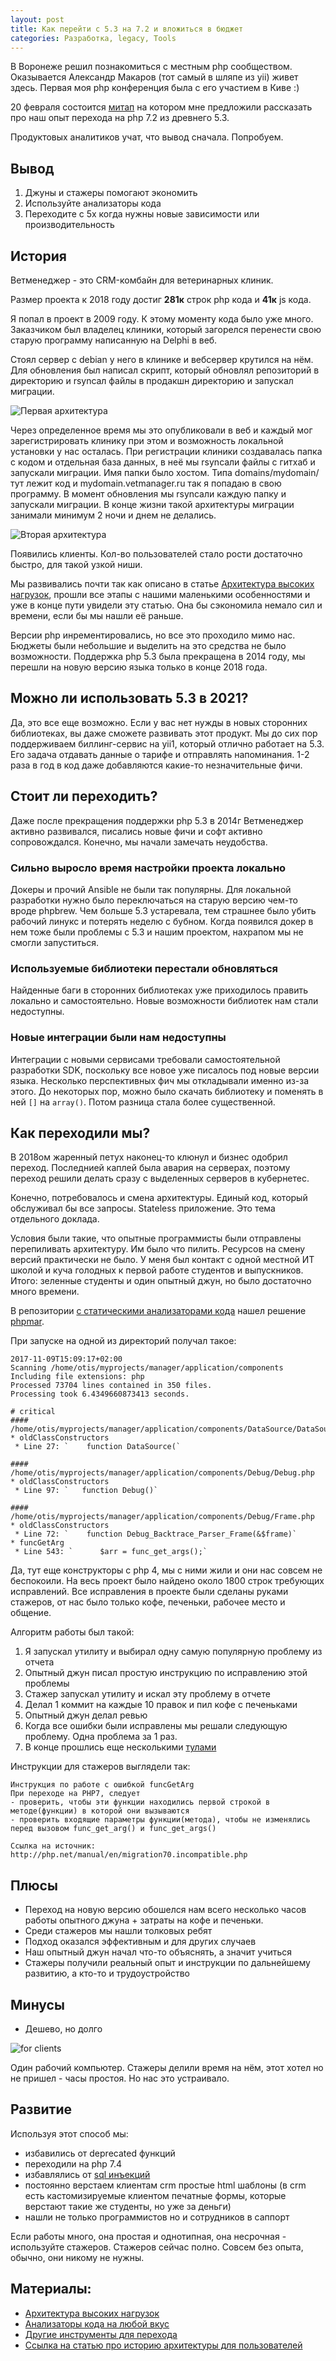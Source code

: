 ```yaml
---
layout: post
title: Как перейти с 5.3 на 7.2 и вложиться в бюджет
categories: Разработка, legacy, Tools
---
```


В Воронеже решил познакомиться с местным php сообществом. 
Оказывается Александр Макаров (тот самый в шляпе из yii) живет здесь. Первая моя php конференция была с его участием в Киве :)

20 февраля состоится [митап](https://github.com/phpvrn/meetings/tree/master/2%20%D0%B2%D1%81%D1%82%D1%80%D0%B5%D1%87%D0%B0%20(20.02.21)) на котором мне предложили рассказать про наш опыт перехода на php 7.2 из древнего 5.3.

Продуктовых аналитиков учат, что вывод сначала. Попробуем.

## Вывод

1. Джуны и стажеры помогают экономить
1. Используйте анализаторы кода
1. Переходите с 5х когда нужны новые зависимости или производительность

## История 

Ветменеджер - это CRM-комбайн для ветеринарных клиник.

Размер проекта к 2018 году достиг **281к** строк php кода и **41к** js кода. 

Я попал в проект в 2009 году. К этому моменту кода было уже много. Заказчиком был владелец клиники, который загорелся перенести свою старую программу написанную на Delphi в веб. 

Стоял сервер с debian у него в клинике и вебсервер крутился на нём. Для обновления был написал скрипт, который обновлял репозиторий в директорию и rsyncал файлы в продакшн директорию и запускал миграции.

![Первая архитектура](/images/2021/02/first-arch.png)

Через определенное время мы это опубликовали в веб и каждый мог зарегистрировать клинику при этом и возможность локальной установки у нас осталась.
При регистрации клиники создавалась папка с кодом и отдельная база данных, в неё мы rsyncали файлы с гитхаб и запускали миграции. Имя папки было хостом. Типа domains/mydomain/ тут лежит код и mydomain.vetmanager.ru так я попадаю в свою программу.
В момент обновления мы rsyncали каждую папку и запускали миграции. В конце жизни такой архитектуры миграции занимали минимум 2 ночи и днем не делались.

![Вторая архитектура](/images/2021/02/second-arch.png)

Появились клиенты. Кол-во пользователей стало рости достаточно быстро, для такой узкой ниши. 

Мы развивались почти так как описано в статье [Архитектура высоких нагрузок](https://ruhighload.com/%D0%90%D1%80%D1%85%D0%B8%D1%82%D0%B5%D0%BA%D1%82%D1%83%D1%80%D0%B0+%D0%B2%D1%8B%D1%81%D0%BE%D0%BA%D0%B8%D1%85+%D0%BD%D0%B0%D0%B3%D1%80%D1%83%D0%B7%D0%BE%D0%BA),
прошли все этапы с нашими маленькими особенностями и уже в конце пути увидели эту статью. Она бы сэкономила немало сил и времени, если бы мы нашли её раньше.

Версии php инрементировались, но все это проходило мимо нас. Бюджеты были небольшие и выделить на это средства не было возможности. Поддержка php 5.3 была прекращена в 2014 году, мы перешли на новую версию языка только в конце 2018 года.

## Можно ли использовать 5.3 в 2021?

Да, это все еще возможно. Если у вас нет нужды в новых сторонних библиотеках, вы даже сможете развивать этот продукт.
Мы до сих пор поддерживаем биллинг-сервис на yii1, который отлично работает на 5.3. Его задача отдавать данные о тарифе и отправлять напоминания. 1-2 раза в год в код даже добавляются какие-то незначительные фичи.

## Стоит ли переходить?

Даже после прекращения поддержки php 5.3 в 2014г Ветменеджер активно развивался,
писались новые фичи и софт активно сопровождался. Конечно, мы начали замечать неудобства. 

### Сильно выросло время настройки проекта локально

Докеры и прочий Ansible не были так популярны. Для локальной разработки нужно было переключаться на старую версию чем-то вроде phpbrew. 
Чем больше 5.3 устаревала, тем страшнее было убить рабочий линукс и потерять неделю с бубном. 
Когда появился докер в нем тоже были проблемы с 5.3 и нашим проектом, нахрапом мы не смогли запуститься. 

### Используемые библиотеки перестали обновляться

Найденные баги в сторонних библиотеках уже приходилось править локально и самостоятельно.
Новые возможности библиотек нам стали недоступны.

### Новые интеграции были нам недоступны

Интеграции с новыми сервисами требовали самостоятельной разработки SDK,
поскольку все новое уже писалось под новые версии языка.
Несколько перспективных фич мы откладывали именно из-за этого.
До некоторых пор, можно было скачать библиотеку и поменять в ней `[]` на `array()`. 
Потом разница стала более существенной.

## Как переходили мы? 

В 2018ом жаренный петух наконец-то клюнул и бизнес одобрил переход.
Последнией каплей была авария на серверах, поэтому переход решили делать сразу с выделенных серверов в кубернетес. 

Конечно, потребовалось и смена архитектуры. 
Единый код, который обслуживал бы все запросы. Stateless приложение. 
Это тема отдельного доклада. 

Условия были такие, что опытные программисты были отправлены перепиливать архитектуру. Им было что пилить.
Ресурсов на смену версий практически не было. У меня был контакт с одной местной ИТ школой и куча голодных к первой работе студентов и выпускников.
Итого: зеленные студенты и один опытный джун, но было достаточно много времени. 

В репозитории [с статическими анализаторами кода](https://github.com/exakat/php-static-analysis-tools) нашел решение [phpmar](https://github.com/Alexia/php7mar). 

При запуске на одной из директорий получал такое: 

```text
2017-11-09T15:09:17+02:00
Scanning /home/otis/myprojects/manager/application/components
Including file extensions: php
Processed 73704 lines contained in 350 files.
Processing took 6.4349660873413 seconds.

# critical
#### /home/otis/myprojects/manager/application/components/DataSource/DataSource.php
* oldClassConstructors
 * Line 27: `    function DataSource(`

#### /home/otis/myprojects/manager/application/components/Debug/Debug.php
* oldClassConstructors
 * Line 97: `	function Debug()`

#### /home/otis/myprojects/manager/application/components/Debug/Frame.php
* oldClassConstructors
 * Line 72: `    function Debug_Backtrace_Parser_Frame(&$frame)`
* funcGetArg
 * Line 543: `		$arr = func_get_args();`
```

Да, тут еще конструкторы с php 4, мы с ними жили и они нас совсем не беспокоили. 
На весь проект было найдено около 1800 строк требующих исправлений. 
Все исправления в проекте были сделаны руками стажеров, от нас было только кофе, печеньки, рабочее место и общение.

Алгоритм работы был такой:

1. Я запускал утилиту и выбирал одну самую популярную проблему из отчета
1. Опытный джун писал простую инструкцию по исправлению этой проблемы
1. Стажер запускал утилиту и искал эту проблему в отчете
1. Делал 1 коммит на каждые 10 правок и пил кофе с печеньками   
1. Опытный джун делал ревью
1. Когда все ошибки были исправлены мы решали следующую проблему. Одна проблема за 1 раз.
1. В конце прошлись еще несколькими [тулами](https://auth0.com/blog/migrating-a-php5-app-to-7-part-three/#:~:text=The%20easiest%20and%20most%20obvious,by%20incorporating%20PHP%207%20features.)


Инструкции для стажеров выглядели так: 

```text
Инструкция по работе с ошибкой funcGetArg
При переходе на PHP7, следует 
- проверить, чтобы эти функции находились первой строкой в методе(функции) в которой они вызываются 
- проверить входящие параметры функции(метода), чтобы не изменялись перед вызовом func_get_arg() и func_get_args()

Ссылка на источник:  http://php.net/manual/en/migration70.incompatible.php 
```

## Плюсы

* Переход на новую версию обошелся нам всего несколько часов работы опытного джуна + затраты на кофе и печеньки.
* Среди стажеров мы нашли толковых ребят
* Подход оказался эффективным и для других случаев
* Наш опытный джун начал что-то объяснять, а значит учиться
* Стажеры получили реальный опыт и инструкции по дальнейшему развитию, а кто-то и трудоустройство

## Минусы

* Дешево, но долго 

![for clients](/images/2021/02/for-clients.jpg)

Один рабочий компьютер. Стажеры делили время на нём, этот хотел но не пришел - часы простоя. Но нас это устраивало.


## Развитие

Используя этот способ мы:

* избавились от deprecated функций 
* переходили на php 7.4
* избавлялись от [sql инъекций](https://github.com/emanuil/php-reaper)
* постоянно верстаем клиентам crm простые html шаблоны (в crm есть кастомизируемые клиентом печатные формы, которые верстают такие же студенты, но уже за деньги)
* нашли не только программистов но и сотрудников в саппорт

Если работы много, она простая и однотипная, она несрочная - используйте стажеров. Стажеров сейчас полно. Совсем без опыта, обычно, они никому не нужны.

## Материалы:
* [Архитектура высоких нагрузок](https://ruhighload.com/%D0%90%D1%80%D1%85%D0%B8%D1%82%D0%B5%D0%BA%D1%82%D1%83%D1%80%D0%B0+%D0%B2%D1%8B%D1%81%D0%BE%D0%BA%D0%B8%D1%85+%D0%BD%D0%B0%D0%B3%D1%80%D1%83%D0%B7%D0%BE%D0%BA)
* [Анализаторы кода на любой вкус](https://github.com/exakat/php-static-analysis-tools)
* [Другие инструменты для перехода](https://auth0.com/blog/migrating-a-php5-app-to-7-part-three/#:~:text=The%20easiest%20and%20most%20obvious,by%20incorporating%20PHP%207%20features.)
* [Ссылка на статью про историю архитектуры для пользователей](https://vetmanager.ru/blog/istoria-arkhitekturi-nashego-servisa?fbclid=IwAR2lEzrZJ4Np-_NTwKyDnhmokKf1u-Whky0VJ6iHSzKs2i62uen9Y34lOok)









